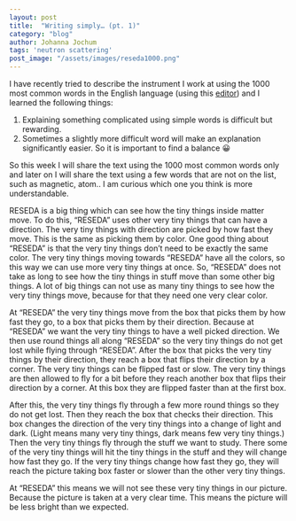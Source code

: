 ```yaml
---
layout: post
title:  "Writing simply… (pt. 1)"
category: "blog"
author: Johanna Jochum
tags: 'neutron scattering'
post_image: "/assets/images/reseda1000.png"
---
```

I have recently tried to describe the instrument I work at using the 1000 most common words in the English language (using this [editor](https://splasho.com/upgoer5/ )) and I learned the following things:

1. Explaining something complicated using simple words is difficult but rewarding.
2. Sometimes a slightly more difficult word will make an explanation significantly easier. So it is important to find a balance 😀

So this week I will share the text using the 1000 most common words only and later on I will share the text using a few words that are not on the list, such as magnetic, atom.. I am curious which one you think is more understandable. 


RESEDA is a big thing which can see how the tiny things inside matter move. To do this, “RESEDA” uses other very tiny things that can have a direction.
The very tiny things with direction are picked by how fast they move. This is the same as picking them by color. One good thing about “RESEDA” is that the very tiny things don’t need to be exactly the same color. The very tiny things moving towards “RESEDA” have all the colors, so this way we can use more very tiny things at once. So, “RESEDA” does not take as long to see how the tiny things in stuff move than some other big things. A lot of big things can not use as many tiny things to see how the very tiny things move, because for that they need one very clear color.

At “RESEDA” the very tiny things move from the box that picks them by how fast they go, to a box that picks them by their direction. Because at “RESEDA” we want the very tiny things to have a well picked direction. We then use round things all along “RESEDA” so the very tiny things do not get lost while flying through “RESEDA”.
After the box that picks the very tiny things by their direction, they reach a box that flips their direction by a corner. The very tiny things can be flipped fast or slow.
The very tiny things are then allowed to fly for a bit before they reach another box that flips their direction by a corner. At this box they are flipped faster than at the first box.

After this, the very tiny things fly through a few more round things so they do not get lost.
Then they reach the box that checks their direction. This box changes the direction of the very tiny things into a change of light and dark.
(Light means many very tiny things, dark means few very tiny things.) Then the very tiny things fly through the stuff we want to study.
There some of the very tiny things will hit the tiny things in the stuff and they will change how fast they go. If the very tiny things change how fast they go, they will reach the picture taking box faster or slower than the other very tiny things.

At “RESEDA” this means we will not see these very tiny things in our picture. Because the picture is taken at a very clear time. This means the picture will be less bright than we expected.

